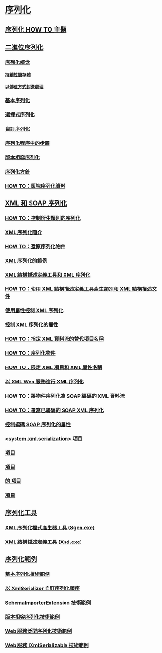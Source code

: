 # [序列化](index.md)
## [序列化 HOW TO 主題](serialization-how-to-topics.md)
## [二進位序列化](binary-serialization.md)
### [序列化概念](serialization-concepts.md)
#### [持續性儲存體](persistent-storage.md)
#### [以傳值方式封送處理](marshal-by-value.md)
### [基本序列化](basic-serialization.md)
### [選擇式序列化](selective-serialization.md)
### [自訂序列化](custom-serialization.md)
### [序列化程序中的步驟](steps-in-the-serialization-process.md)
### [版本相容序列化](version-tolerant-serialization.md)
### [序列化方針](serialization-guidelines.md)
### [HOW TO：區塊序列化資料](how-to-chunk-serialized-data.md)
## [XML 和 SOAP 序列化](xml-and-soap-serialization.md)
### [HOW TO：控制衍生類別的序列化](how-to-control-serialization-of-derived-classes.md)
### [XML 序列化簡介](introducing-xml-serialization.md)
### [HOW TO：還原序列化物件](how-to-deserialize-an-object.md)
### [XML 序列化的範例](examples-of-xml-serialization.md)
### [XML 結構描述定義工具和 XML 序列化](the-xml-schema-definition-tool-and-xml-serialization.md)
### [HOW TO：使用 XML 結構描述定義工具產生類別和 XML 結構描述文件](xml-schema-def-tool-gen.md)
### [使用屬性控制 XML 序列化](controlling-xml-serialization-using-attributes.md)
### [控制 XML 序列化的屬性](attributes-that-control-xml-serialization.md)
### [HOW TO：指定 XML 資料流的替代項目名稱](how-to-specify-an-alternate-element-name-for-an-xml-stream.md)
### [HOW TO：序列化物件](how-to-serialize-an-object.md)
### [HOW TO：限定 XML 項目和 XML 屬性名稱](how-to-qualify-xml-element-and-xml-attribute-names.md)
### [以 XML Web 服務進行 XML 序列化](xml-serialization-with-xml-web-services.md)
### [HOW TO：將物件序列化為 SOAP 編碼的 XML 資料流](how-to-serialize-an-object-as-a-soap-encoded-xml-stream.md)
### [HOW TO：覆寫已編碼的 SOAP XML 序列化](how-to-override-encoded-soap-xml-serialization.md)
### [控制編碼 SOAP 序列化的屬性](attributes-that-control-encoded-soap-serialization.md)
### [<system.xml.serialization> 項目](system-xml-serialization-element.md)
### [<dateTimeSerialization> 項目](datetimeserialization-element.md)
### [<schemaImporterExtensions> 項目](schemaimporterextensions-element.md)
### [<xmlSchemaImporterExtensions> 的 <add> 項目](add-element-for-xmlschemaimporterextensions.md)
### [<xmlSerializer> 項目](xmlserializer-element.md)
## [序列化工具](serialization-tools.md)
### [XML 序列化程式產生器工具 (Sgen.exe)](xml-serializer-generator-tool-sgen-exe.md)
### [XML 結構描述定義工具 (Xsd.exe)](xml-schema-definition-tool-xsd-exe.md)
## [序列化範例](serialization-samples.md)
### [基本序列化技術範例](basic-serialization-technology-sample.md)
### [以 XmlSerializer 自訂序列化順序](custom-serialization-order-with-xmlserializer.md)
### [SchemaImporterExtension 技術範例](schemaimporterextension-technology-sample.md)
### [版本相容序列化技術範例](version-tolerant-serialization-technology-sample.md)
### [Web 服務泛型序列化技術範例](web-services-generics-serialization-technology-sample.md)
### [Web 服務 IXmlSerializable 技術範例](web-services-ixmlserializable-technology-sample.md)
